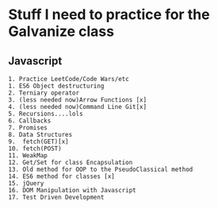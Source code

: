 # Stuff I need to practice for the Galvanize class


## Javascript
    1. Practice LeetCode/Code Wars/etc
    1. ES6 Object destructuring
    2. Terniary operator
    3. (less needed now)Arrow Functions [x]
    4. (less needed now)Command Line Git[x] 
    5. Recursions....lols
    6. Callbacks
    7. Promises
    8. Data Structures 
    9.  fetch(GET)[x]
    10. fetch(POST)
    11. WeakMap
    12. Get/Set for class Encapsulation
    13. Old method for OOP to the PseudoClassical method
    14. ES6 method for classes [x]
    15. jQuery
    16. DOM Manipulation with Javascript 
    17. Test Driven Development